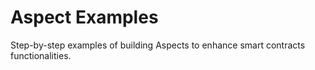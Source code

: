 #  Aspect Examples

Step-by-step examples of building Aspects to enhance smart contracts functionalities.